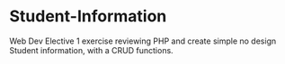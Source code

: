 # Student-Information
Web Dev Elective 1 exercise reviewing PHP and create simple no design Student information, with a CRUD functions.
